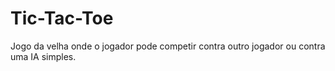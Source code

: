 # Tic-Tac-Toe

  Jogo da velha onde o jogador pode competir contra outro jogador ou contra uma IA simples.